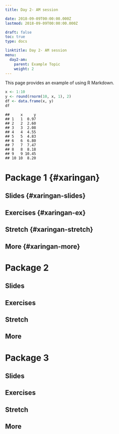 ```yaml
---
title: Day 2- AM session

date: 2018-09-09T00:00:00.000Z
lastmod: 2018-09-09T00:00:00.000Z

draft: false
toc: true
type: docs

linktitle: Day 2- AM session
menu:
  day2-am:
    parent: Example Topic
    weight: 2
---
```


This page provides an example of using R Markdown.


```r
x <- 1:10
y <- round(rnorm(10, x, 1), 2)
df <- data.frame(x, y)
df
```

```
##     x     y
## 1   1  0.97
## 2   2  2.60
## 3   3  2.08
## 4   4  4.55
## 5   5  4.83
## 6   6  6.80
## 7   7  7.47
## 8   8  8.18
## 9   9 10.45
## 10 10  8.20
```


# Package 1 {#xaringan}

## Slides {#xaringan-slides}

## Exercises {#xaringan-ex}

## Stretch {#xaringan-stretch}

## More {#xaringan-more}

# Package 2

## Slides

## Exercises

## Stretch

## More

# Package 3

## Slides

## Exercises

## Stretch

## More

